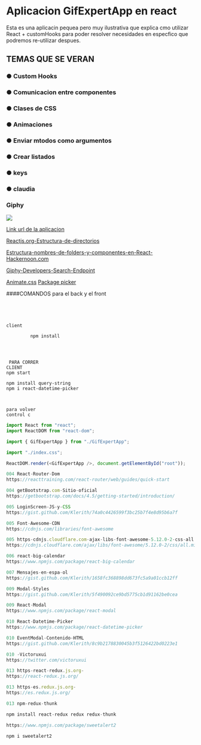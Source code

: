 # Aplicacion GifExpertApp en react

Esta es una aplicacin pequea pero muy ilustrativa que explica cmo utilizar React + customHooks para poder resolver necesidades en especfico que podremos re-utilizar despues.

## TEMAS QUE SE VERAN

### ● Custom Hooks

### ● Comunicacion entre componentes

### ● Clases de CSS

### ● Animaciones

### ● Enviar mtodos como argumentos

### ● Crear listados

### ● keys

### ● claudia

### Giphy

![](https://res.cloudinary.com/dv6nijgvd/image/upload/v1715716447/nodeANDreact/ferpmi19qwtq82sh6bhm.png)

[Link url de la aplicacion](https://calendar-app-tau-ten.vercel.app/)

[Reactjs.org-Estructura-de-directorios](https://es.reactjs.org/docs/faq-structure.html)

[Estructura-nombres-de-folders-y-componentes-en-React-Hackernoon.com](https://hackernoon.com/structuring-projects-and-naming-components-in-react-1261b6e18d76)

[Giphy-Developers-Search-Endpoint](https://developers.giphy.com/docs/api/endpoint#search)

[Animate.css](https://animate.style/)
[Package  picker](https://www.npmjs.com/package/react-datetime-picker)

####COMANDOS para el back y el front

```




client

         npm install




 PARA CORRER
CLIENT
npm start

npm install query-string
npm i react-datetime-picker



para volver
control c
```

```javascript
import React from "react";
import ReactDOM from "react-dom";

import { GifExpertApp } from "./GifExpertApp";

import "./index.css";

ReactDOM.render(<GifExpertApp />, document.getElementById("root"));

004 React-Router-Dom
https://reacttraining.com/react-router/web/guides/quick-start

004 getBootstrap.com-Sitio-oficial
https://getbootstrap.com/docs/4.5/getting-started/introduction/

005 LoginScreen-JS-y-CSS
https://gist.github.com/Klerith/74a0c4426599f3bc25b7f4e8d95b6a7f

005 Font-Awesome-CDN
https://cdnjs.com/libraries/font-awesome

005 https-cdnjs.cloudflare.com-ajax-libs-font-awesome-5.12.0-2-css-all.min.css
https://cdnjs.cloudflare.com/ajax/libs/font-awesome/5.12.0-2/css/all.min.css

006 react-big-calendar
https://www.npmjs.com/package/react-big-calendar

007 Mensajes-en-espa-ol
https://gist.github.com/Klerith/1658fc368898dd673fc5a9a01ccb12ff

009 Modal-Styles
https://gist.github.com/Klerith/5f490092ce9bd5775cb1d91162be0cea

009 React-Modal
https://www.npmjs.com/package/react-modal

010 React-Datetime-Picker
https://www.npmjs.com/package/react-datetime-picker

010 EventModal-Contenido-HTML
https://gist.github.com/Klerith/8c9b2178830045b3f5126422bd0223e1

010 -Victoruxui
https://twitter.com/victoruxui

013 https-react-redux.js.org-
https://react-redux.js.org/

013 https-es.redux.js.org-
https://es.redux.js.org/

013 npm-redux-thunk

npm install react-redux redux redux-thunk

https://www.npmjs.com/package/sweetalert2

npm i sweetalert2



```

